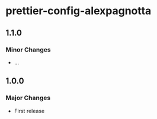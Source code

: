 # prettier-config-alexpagnotta

## 1.1.0

### Minor Changes

- ...

## 1.0.0

### Major Changes

- First release
